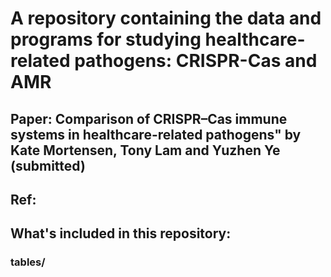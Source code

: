# A repository containing the data and programs for studying healthcare-related pathogens: CRISPR-Cas and AMR
## Paper: Comparison of CRISPR–Cas immune systems in healthcare-related pathogens" by Kate Mortensen, Tony Lam and Yuzhen Ye (submitted)
## Ref:  
## What's included in this repository:
### tables/
